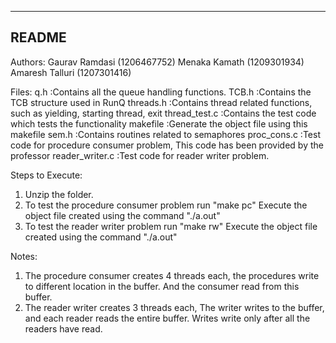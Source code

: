 ----------------------------------------------------------
README
----------------------------------------------------------

Authors:
Gaurav Ramdasi	(1206467752)
Menaka Kamath	(1209301934)
Amaresh Talluri	(1207301416)

Files:
q.h			:Contains all the queue handling functions. 
TCB.h			:Contains the TCB structure used in RunQ
threads.h		:Contains thread related functions, such as yielding, starting thread, exit
thread_test.c		:Contains the test code which tests the functionality
makefile		:Generate the object file using this makefile
sem.h			:Contains routines related to semaphores
proc_cons.c		:Test code for procedure consumer problem, This code has been provided by the professor
reader_writer.c		:Test code for reader writer problem.

Steps to Execute:
1. Unzip the folder.
2. To test the procedure consumer problem run "make pc"
	Execute the object file created using the command "./a.out"
4. To test the reader writer problem run "make rw"
	Execute the object file created using the command "./a.out"

Notes:
1. The procedure consumer creates 4 threads each, the procedures write to different location in the buffer. 
	And the consumer read from this buffer.
2. The reader writer creates 3 threads each, The writer writes to the buffer, and each reader reads the entire buffer.
	Writes write only after all the readers have read. 


